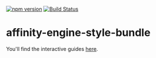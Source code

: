 [![npm version](https://badge.fury.io/js/affinity-engine-style-bundle.svg)](https://badge.fury.io/js/affinity-engine-style-bundle)
[![Build Status](https://travis-ci.org/affinity-engine/affinity-engine-style-bundle.svg?branch=master)](https://travis-ci.org/affinity-engine/affinity-engine-style-bundle)

# affinity-engine-style-bundle

You'll find the interactive guides [here](http://www.affinityengine.org/#/api/styles).
